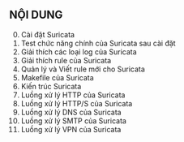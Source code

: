NỘI DUNG
---
0. Cài đặt Suricata
1. Test chức năng chính của Suricata sau cài đặt
2. Giải thích các loại log của Suricata
3. Giải thích rule của Suricata
4. Quản lý và Viết rule mới cho Suricata
5. Makefile của Suricata
6. Kiến trúc Suricata
7. Luồng xử lý HTTP của Suricata
8. Luồng xử lý HTTP/S của Suricata
9. Luồng xử lý DNS của Suricata
10. Luồng xử lý SMTP của Suricata
11. Luồng xử lý VPN của Suricata
